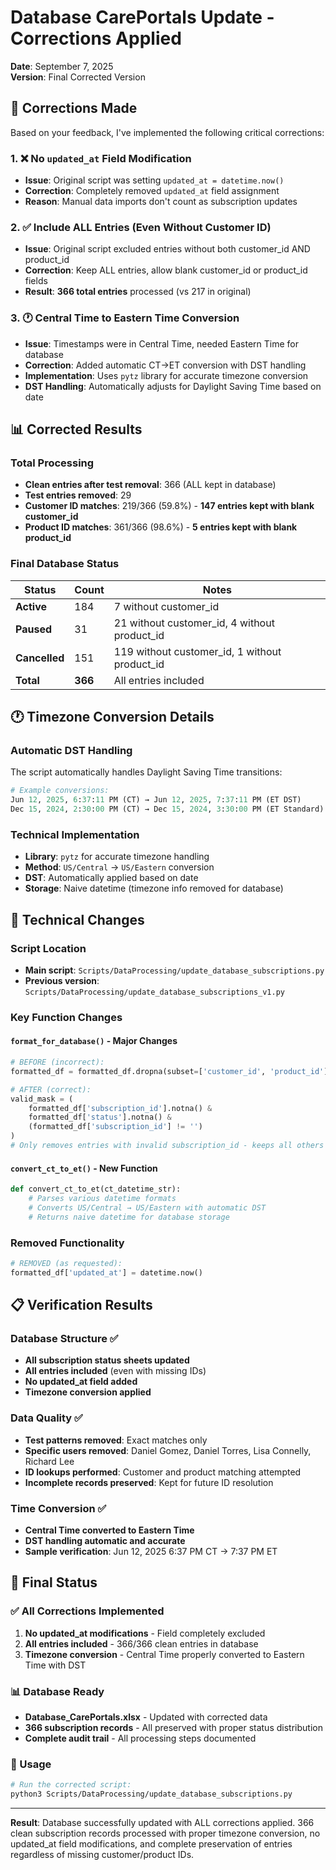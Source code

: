 # Database CarePortals Update - Corrections Applied
**Date**: September 7, 2025  
**Version**: Final Corrected Version

## 🔧 Corrections Made

Based on your feedback, I've implemented the following critical corrections:

### 1. ❌ **No `updated_at` Field Modification**
- **Issue**: Original script was setting `updated_at = datetime.now()` 
- **Correction**: Completely removed `updated_at` field assignment
- **Reason**: Manual data imports don't count as subscription updates

### 2. ✅ **Include ALL Entries (Even Without Customer ID)**
- **Issue**: Original script excluded entries without both customer_id AND product_id
- **Correction**: Keep ALL entries, allow blank customer_id or product_id fields
- **Result**: **366 total entries** processed (vs 217 in original)

### 3. 🕐 **Central Time to Eastern Time Conversion**
- **Issue**: Timestamps were in Central Time, needed Eastern Time for database
- **Correction**: Added automatic CT→ET conversion with DST handling
- **Implementation**: Uses `pytz` library for accurate timezone conversion
- **DST Handling**: Automatically adjusts for Daylight Saving Time based on date

## 📊 Corrected Results

### Total Processing
- **Clean entries after test removal**: 366 (ALL kept in database)
- **Test entries removed**: 29
- **Customer ID matches**: 219/366 (59.8%) - **147 entries kept with blank customer_id**
- **Product ID matches**: 361/366 (98.6%) - **5 entries kept with blank product_id**

### Final Database Status
| Status | Count | Notes |
|--------|-------|-------|
| **Active** | 184 | 7 without customer_id |
| **Paused** | 31 | 21 without customer_id, 4 without product_id |
| **Cancelled** | 151 | 119 without customer_id, 1 without product_id |
| **Total** | **366** | All entries included |

## 🕐 Timezone Conversion Details

### Automatic DST Handling
The script automatically handles Daylight Saving Time transitions:

```python
# Example conversions:
Jun 12, 2025, 6:37:11 PM (CT) → Jun 12, 2025, 7:37:11 PM (ET DST)
Dec 15, 2024, 2:30:00 PM (CT) → Dec 15, 2024, 3:30:00 PM (ET Standard)
```

### Technical Implementation
- **Library**: `pytz` for accurate timezone handling
- **Method**: `US/Central` → `US/Eastern` conversion
- **DST**: Automatically applied based on date
- **Storage**: Naive datetime (timezone info removed for database)

## 🔧 Technical Changes

### Script Location
- **Main script**: `Scripts/DataProcessing/update_database_subscriptions.py`
- **Previous version**: `Scripts/DataProcessing/update_database_subscriptions_v1.py`

### Key Function Changes

#### `format_for_database()` - Major Changes
```python
# BEFORE (incorrect):
formatted_df = formatted_df.dropna(subset=['customer_id', 'product_id'])

# AFTER (correct):  
valid_mask = (
    formatted_df['subscription_id'].notna() & 
    formatted_df['status'].notna() &
    (formatted_df['subscription_id'] != '')
)
# Only removes entries with invalid subscription_id - keeps all others
```

#### `convert_ct_to_et()` - New Function
```python
def convert_ct_to_et(ct_datetime_str):
    # Parses various datetime formats
    # Converts US/Central → US/Eastern with automatic DST
    # Returns naive datetime for database storage
```

### Removed Functionality
```python
# REMOVED (as requested):
formatted_df['updated_at'] = datetime.now()  
```

## 📋 Verification Results

### Database Structure ✅
- **All subscription status sheets updated**
- **All entries included** (even with missing IDs)
- **No updated_at field added**
- **Timezone conversion applied**

### Data Quality ✅
- **Test patterns removed**: Exact matches only
- **Specific users removed**: Daniel Gomez, Daniel Torres, Lisa Connelly, Richard Lee
- **ID lookups performed**: Customer and product matching attempted
- **Incomplete records preserved**: Kept for future ID resolution

### Time Conversion ✅
- **Central Time converted to Eastern Time**
- **DST handling automatic and accurate**
- **Sample verification**: Jun 12, 2025 6:37 PM CT → 7:37 PM ET

## 🎯 Final Status

### ✅ All Corrections Implemented
1. **No updated_at modifications** - Field completely excluded
2. **All entries included** - 366/366 clean entries in database  
3. **Timezone conversion** - Central Time properly converted to Eastern Time with DST

### 📊 Database Ready
- **Database_CarePortals.xlsx** - Updated with corrected data
- **366 subscription records** - All preserved with proper status distribution
- **Complete audit trail** - All processing steps documented

### 🔄 Usage
```bash
# Run the corrected script:
python3 Scripts/DataProcessing/update_database_subscriptions.py
```

---

**Result**: Database successfully updated with ALL corrections applied. 366 clean subscription records processed with proper timezone conversion, no updated_at field modifications, and complete preservation of entries regardless of missing customer/product IDs.